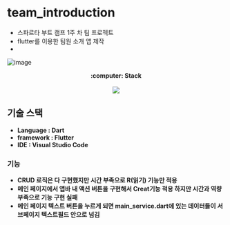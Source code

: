 # team_introduction

* 스파르타 부트 캠프 1주 차 팀 프로젝트
* flutter를 이용한 팀원 소개 앱 제작
* 

![image](https://github.com/sparta-8Team/Team-Introducation/assets/94061061/cfad243e-c73f-49fe-993e-7aadb2834661)



<p align="center">
<b>:computer: Stack </br></br>
<img src="https://github.com/sparta-8Team/Team-Introducation/assets/94061061/cfad243e-c73f-49fe-993e-7aadb2834661"/>



</p>

## 기술 스택

* Language : Dart
* framework : Flutter
* IDE : Visual Studio Code

### 기능
* CRUD 로직은 다 구현했지만 시간 부족으로 R(읽기) 기능만 적용
* 메인 페이지에서 앱바 내 액션 버튼을 구현해서 Creat기능 적용 하지만 시간과 역량 부족으로 기능 구현 실패
* 메인 페이지 텍스트 버튼을 누르게 되면 main_service.dart에 있는 데이터들이 서브페이지 텍스트필드 안으로 넘김

